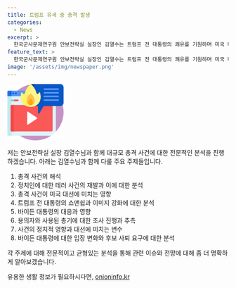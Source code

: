 ```yaml
---
title: 트럼프 유세 중 총격 발생
categories:
  - News
excerpt: >
  한국군사문제연구원 안보전략실 실장인 김열수는 트럼프 전 대통령의 쾌유를 기원하며 미국 대선 기간의 파장에 대해 주목할 필요가 있다고 언급했다. 트럼프 대통령을 향한 총격 사건과 관련하여 김 실장은 증오의 정치로 해석되는 상황에 대한 견해를 밝히고, 이 사건이 미국 대선에 어떤 영향을 미칠지에 대해 관심이 집중되어야 한다고 설명했다. 또한 실장은 이번 사건이 정치인에 대한 테러 사건이 반복되는 이유에 대한 분석을 요구 받았으며, 트럼프 전 대통령의 총격 후 강인한 모습이 미국 대선에 미치는 영향에 대한 의견도 제시했다. SNS를 통해 장시조차 밝혀 부축 없이 비행기에서 걸어내리는 모습을 공개한 트럼프 전 대통령의 강인한 이미지가 미국 대선에 영향을 줄 것이라는 주장도 나왔다. 미국 대통령 바이든은 트럼프를 겨냥한 광고 게재를 중단하고 정치적 폭력을 비판하는 성명을 내놨으며, 이번 사건이 민주당 지지층의 결집에 영향을 줄 수 있다는 관측이 나왔다. 미 연방수사국은 총격범으로 20세 백인 남성 토머스 매슈 크룩스를 확인했으며, FBI는 현재 암살 미수로 수사를 진행 중이다. 총기의 구매내역과 총격 배경에 대한 긴급 조사가 진행 중이지만, 해당 무기는 대량살상을 노리는 무기로 알려져 있어 추가 조사가 필요하다. FBI는 이번 사건을 전직 대통령에 대한 암살 시도로 규정했으며, 의회에서는 청문회가 예상된다고 밝혀졌다. 또한 바이든 대통령의 고령과 인지력 논란으로 사퇴 압박을 받는 상황에서 이번 사건이 불리한 영향을 미칠 것으로 분석되고 있다.
feature_text: >
  한국군사문제연구원 안보전략실 실장인 김열수는 트럼프 전 대통령의 쾌유를 기원하며 미국 대선 기간의 파장에 대해 주목할 필요가 있다고 언급했다. 트럼프 대통령을 향한 총격 사건과 관련하여 김 실장은 증오의 정치로 해석되는 상황에 대한 견해를 밝히고, 이 사건이 미국 대선에 어떤 영향을 미칠지에 대해 관심이 집중되어야 한다고 설명했다. 또한 실장은 이번 사건이 정치인에 대한 테러 사건이 반복되는 이유에 대한 분석을 요구 받았으며, 트럼프 전 대통령의 총격 후 강인한 모습이 미국 대선에 미치는 영향에 대한 의견도 제시했다. SNS를 통해 장시조차 밝혀 부축 없이 비행기에서 걸어내리는 모습을 공개한 트럼프 전 대통령의 강인한 이미지가 미국 대선에 영향을 줄 것이라는 주장도 나왔다. 미국 대통령 바이든은 트럼프를 겨냥한 광고 게재를 중단하고 정치적 폭력을 비판하는 성명을 내놨으며, 이번 사건이 민주당 지지층의 결집에 영향을 줄 수 있다는 관측이 나왔다. 미 연방수사국은 총격범으로 20세 백인 남성 토머스 매슈 크룩스를 확인했으며, FBI는 현재 암살 미수로 수사를 진행 중이다. 총기의 구매내역과 총격 배경에 대한 긴급 조사가 진행 중이지만, 해당 무기는 대량살상을 노리는 무기로 알려져 있어 추가 조사가 필요하다. FBI는 이번 사건을 전직 대통령에 대한 암살 시도로 규정했으며, 의회에서는 청문회가 예상된다고 밝혀졌다. 또한 바이든 대통령의 고령과 인지력 논란으로 사퇴 압박을 받는 상황에서 이번 사건이 불리한 영향을 미칠 것으로 분석되고 있다.
image: '/assets/img/newspaper.png'
---
```


<p><img src="/assets/img/news.png" alt="rentncar 속보" /></p>

<p>저는 안보전략실 실장 김열수님과 함께 대규모 총격 사건에 대한 전문적인 분석을 진행하겠습니다. 아래는 김열수님과 함께 다룰 주요 주제들입니다. </p>

<ol>
<li>총격 사건의 해석</li>
<li>정치인에 대한 테러 사건의 재발과 이에 대한 분석</li>
<li>총격 사건이 미국 대선에 미치는 영향</li>
<li>트럼프 전 대통령의 쇼맨쉽과 이미지 강화에 대한 분석</li>
<li>바이든 대통령의 대응과 영향</li>
<li>용의자와 사용된 총기에 대한 조사 진행과 추측</li>
<li>사건의 정치적 영향과 대선에 미치는 변수</li>
<li>바이든 대통령에 대한 입장 변화와 후보 사퇴 요구에 대한 분석</li>
</ol>

<p>각 주제에 대해 전문적이고 균형있는 분석을 통해 관련 이슈와 전망에 대해 좀 더 명확하게 알아보겠습니다.</p>
유용한 생활 정보가 필요하시다면, <a href="https://onioninfo.kr" rel="dofollow">onioninfo.kr</a>


